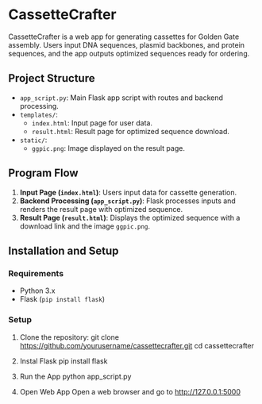 # CassetteCrafter

CassetteCrafter is a web app for generating cassettes for Golden Gate assembly. Users input DNA sequences, plasmid backbones, and protein sequences, and the app outputs optimized sequences ready for ordering.

## Project Structure

- `app_script.py`: Main Flask app script with routes and backend processing.
- `templates/`: 
  - `index.html`: Input page for user data.
  - `result.html`: Result page for optimized sequence download.
- `static/`: 
  - `ggpic.png`: Image displayed on the result page.

## Program Flow

1. **Input Page (`index.html`)**: Users input data for cassette generation.
2. **Backend Processing (`app_script.py`)**: Flask processes inputs and renders the result page with optimized sequence.
3. **Result Page (`result.html`)**: Displays the optimized sequence with a download link and the image `ggpic.png`.

## Installation and Setup

### Requirements

- Python 3.x
- Flask (`pip install flask`)

### Setup

1. Clone the repository:
   git clone https://github.com/yourusername/cassettecrafter.git
   cd cassettecrafter

2. Instal Flask
   pip install flask

3. Run the App
   python app_script.py

4. Open Web App
   Open a web browser and go to http://127.0.0.1:5000
